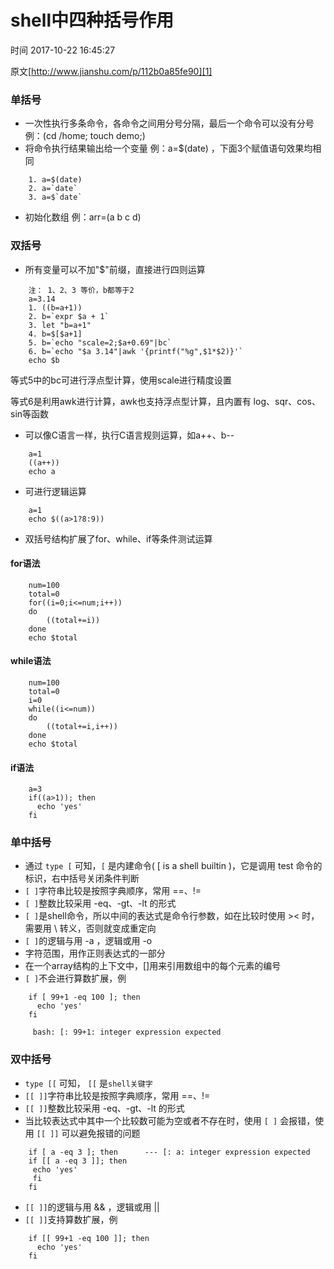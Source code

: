 # shell中四种括号作用

 时间 2017-10-22 16:45:27 

原文[http://www.jianshu.com/p/112b0a85fe90][1]


### 单括号

* 一次性执行多条命令，各命令之间用分号分隔，最后一个命令可以没有分号 例：(cd /home; touch demo;)
* 将命令执行结果输出给一个变量 例：a=$(date) ，下面3个赋值语句效果均相同

```shell
    1. a=$(date)
    2. a=`date`
    3. a=$`date`
```
* 初始化数组 例：arr=(a b c d)

### 双括号

* 所有变量可以不加"$"前缀，直接进行四则运算

```shell
    注： 1、2、3 等价，b都等于2
    a=3.14
    1. ((b=a+1))
    2. b=`expr $a + 1`
    3. let "b=a+1"
    4. b=$[$a+1]
    5. b=`echo "scale=2;$a+0.69"|bc` 
    6. b=`echo "$a 3.14"|awk '{printf("%g",$1*$2)}'`
    echo $b
```

等式5中的bc可进行浮点型计算，使用scale进行精度设置 

等式6是利用awk进行计算，awk也支持浮点型计算，且内置有 log、sqr、cos、sin等函数 

* 可以像C语言一样，执行C语言规则运算，如a++、b--

```shell
    a=1
    ((a++))
    echo a
```

* 可进行逻辑运算

```shell
    a=1
    echo $((a>1?8:9))
```

* 双括号结构扩展了for、while、if等条件测试运算

#### for语法

```shell
    num=100
    total=0
    for((i=0;i<=num;i++))
    do
        ((total+=i))
    done
    echo $total
```

#### while语法

```shell
    num=100
    total=0
    i=0
    while((i<=num))
    do
        ((total+=i,i++))
    done
    echo $total
```

#### if语法

```shell
    a=3
    if((a>1)); then
      echo 'yes'
    fi
```

### 单中括号

* 通过 `type [` 可知，`[` 是内建命令( [ is a shell builtin )，它是调用 test 命令的标识，右中括号关闭条件判断
* `[ ]`字符串比较是按照字典顺序，常用 ==、!=
* `[ ]`整数比较采用 -eq、-gt、-lt 的形式
* `[ ]`是shell命令，所以中间的表达式是命令行参数，如在比较时使用 >< 时，需要用 \ 转义，否则就变成重定向
* `[ ]`的逻辑与用 -a ，逻辑或用 -o
* 字符范围，用作正则表达式的一部分
* 在一个array结构的上下文中，[]用来引用数组中的每个元素的编号
* `[ ]`不会进行算数扩展，例

```shell
    if [ 99+1 -eq 100 ]; then
      echo 'yes'
    fi
    
     bash: [: 99+1: integer expression expected
```

### 双中括号

* `type [[` 可知， `[[` 是`shell关键字`
* `[[ ]]`字符串比较是按照字典顺序，常用 ==、!=
* `[[ ]]`整数比较采用 -eq、-gt、-lt 的形式
* 当比较表达式中其中一个比较数可能为空或者不存在时，使用 `[ ]` 会报错，使用 `[[ ]]` 可以避免报错的问题

```shell
    if [ a -eq 3 ]; then      --- [: a: integer expression expected
    if [[ a -eq 3 ]]; then
     echo 'yes'
     fi
    fi
```

* `[[ ]]`的逻辑与用 && ，逻辑或用 ||
* `[[ ]]`支持算数扩展，例

```shell
    if [[ 99+1 -eq 100 ]]; then
      echo 'yes'
    fi
```


[1]: http://www.jianshu.com/p/112b0a85fe90
